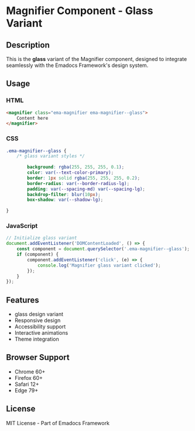 # Magnifier Component - Glass Variant

## Description
This is the **glass** variant of the Magnifier component, designed to integrate seamlessly with the Emadocs Framework's design system.

## Usage

### HTML
```html
<magnifier class="ema-magnifier ema-magnifier--glass">
    Content here
</magnifier>
```

### CSS
```css
.ema-magnifier--glass {
    /* glass variant styles */
    
        background: rgba(255, 255, 255, 0.1);
        color: var(--text-color-primary);
        border: 1px solid rgba(255, 255, 255, 0.2);
        border-radius: var(--border-radius-lg);
        padding: var(--spacing-md) var(--spacing-lg);
        backdrop-filter: blur(10px);
        box-shadow: var(--shadow-lg);
    
}
```

### JavaScript
```javascript
// Initialize glass variant
document.addEventListener('DOMContentLoaded', () => {
    const component = document.querySelector('.ema-magnifier--glass');
    if (component) {
        component.addEventListener('click', (e) => {
            console.log('Magnifier glass variant clicked');
        });
    }
});
```

## Features
- glass design variant
- Responsive design
- Accessibility support
- Interactive animations
- Theme integration

## Browser Support
- Chrome 60+
- Firefox 60+
- Safari 12+
- Edge 79+

## License
MIT License - Part of Emadocs Framework
